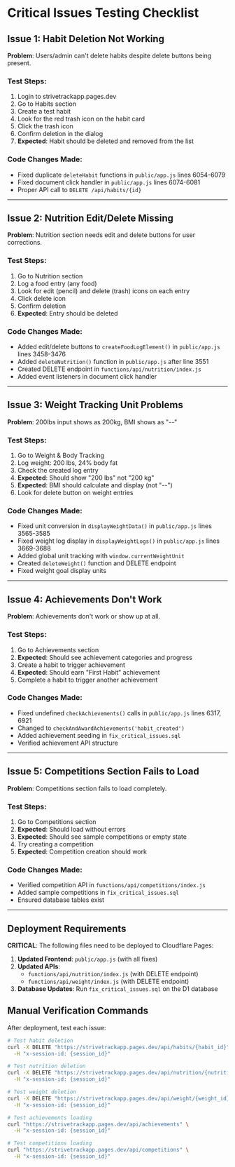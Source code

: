 # Critical Issues Testing Checklist

## Issue 1: Habit Deletion Not Working
**Problem**: Users/admin can't delete habits despite delete buttons being present.

### Test Steps:
1. Login to strivetrackapp.pages.dev
2. Go to Habits section
3. Create a test habit
4. Look for the red trash icon on the habit card
5. Click the trash icon
6. Confirm deletion in the dialog
7. **Expected**: Habit should be deleted and removed from the list

### Code Changes Made:
- Fixed duplicate `deleteHabit` functions in `public/app.js` lines 6054-6079
- Fixed document click handler in `public/app.js` lines 6074-6081
- Proper API call to `DELETE /api/habits/{id}`

---

## Issue 2: Nutrition Edit/Delete Missing
**Problem**: Nutrition section needs edit and delete buttons for user corrections.

### Test Steps:
1. Go to Nutrition section
2. Log a food entry (any food)
3. Look for edit (pencil) and delete (trash) icons on each entry
4. Click delete icon
5. Confirm deletion
6. **Expected**: Entry should be deleted

### Code Changes Made:
- Added edit/delete buttons to `createFoodLogElement()` in `public/app.js` lines 3458-3476
- Added `deleteNutrition()` function in `public/app.js` after line 3551
- Created DELETE endpoint in `functions/api/nutrition/index.js`
- Added event listeners in document click handler

---

## Issue 3: Weight Tracking Unit Problems
**Problem**: 200lbs input shows as 200kg, BMI shows as "--"

### Test Steps:
1. Go to Weight & Body Tracking
2. Log weight: 200 lbs, 24% body fat
3. Check the created log entry
4. **Expected**: Should show "200 lbs" not "200 kg"
5. **Expected**: BMI should calculate and display (not "--")
6. Look for delete button on weight entries

### Code Changes Made:
- Fixed unit conversion in `displayWeightData()` in `public/app.js` lines 3565-3585
- Fixed weight log display in `displayWeightLogs()` in `public/app.js` lines 3669-3688
- Added global unit tracking with `window.currentWeightUnit`
- Created `deleteWeight()` function and DELETE endpoint
- Fixed weight goal display units

---

## Issue 4: Achievements Don't Work
**Problem**: Achievements don't work or show up at all.

### Test Steps:
1. Go to Achievements section
2. **Expected**: Should see achievement categories and progress
3. Create a habit to trigger achievement
4. **Expected**: Should earn "First Habit" achievement
5. Complete a habit to trigger another achievement

### Code Changes Made:
- Fixed undefined `checkAchievements()` calls in `public/app.js` lines 6317, 6921
- Changed to `checkAndAwardAchievements('habit_created')`
- Added achievement seeding in `fix_critical_issues.sql`
- Verified achievement API structure

---

## Issue 5: Competitions Section Fails to Load
**Problem**: Competitions section fails to load completely.

### Test Steps:
1. Go to Competitions section
2. **Expected**: Should load without errors
3. **Expected**: Should see sample competitions or empty state
4. Try creating a competition
5. **Expected**: Competition creation should work

### Code Changes Made:
- Verified competition API in `functions/api/competitions/index.js`
- Added sample competitions in `fix_critical_issues.sql`
- Ensured database tables exist

---

## Deployment Requirements

**CRITICAL**: The following files need to be deployed to Cloudflare Pages:

1. **Updated Frontend**: `public/app.js` (with all fixes)
2. **Updated APIs**: 
   - `functions/api/nutrition/index.js` (with DELETE endpoint)
   - `functions/api/weight/index.js` (with DELETE endpoint)
3. **Database Updates**: Run `fix_critical_issues.sql` on the D1 database

## Manual Verification Commands

After deployment, test each issue:

```bash
# Test habit deletion
curl -X DELETE "https://strivetrackapp.pages.dev/api/habits/{habit_id}" \
  -H "x-session-id: {session_id}"

# Test nutrition deletion  
curl -X DELETE "https://strivetrackapp.pages.dev/api/nutrition/{nutrition_id}" \
  -H "x-session-id: {session_id}"

# Test weight deletion
curl -X DELETE "https://strivetrackapp.pages.dev/api/weight/{weight_id}" \
  -H "x-session-id: {session_id}"

# Test achievements loading
curl "https://strivetrackapp.pages.dev/api/achievements" \
  -H "x-session-id: {session_id}"

# Test competitions loading
curl "https://strivetrackapp.pages.dev/api/competitions" \
  -H "x-session-id: {session_id}"
```